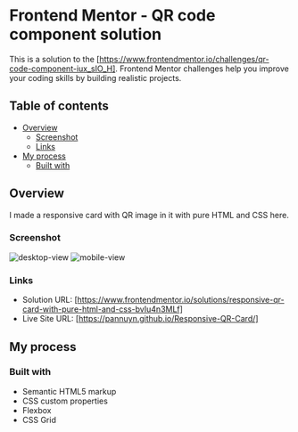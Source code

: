 # Frontend Mentor - QR code component solution

This is a solution to the [https://www.frontendmentor.io/challenges/qr-code-component-iux_sIO_H]. Frontend Mentor challenges help you improve your coding skills by building realistic projects. 

## Table of contents

- [Overview](#overview)
  - [Screenshot](#screenshot)
  - [Links](#links)
- [My process](#my-process)
  - [Built with](#built-with)

## Overview

I made a responsive card with QR image in it with pure HTML and CSS here.

### Screenshot

![desktop-view](desktop-view.png)
![mobile-view](mobile-view.png)

### Links

- Solution URL: [https://www.frontendmentor.io/solutions/responsive-qr-card-with-pure-html-and-css-bvIu4n3MLf]
- Live Site URL: [https://pannuyn.github.io/Responsive-QR-Card/]

## My process

### Built with

- Semantic HTML5 markup
- CSS custom properties
- Flexbox
- CSS Grid

